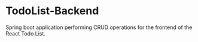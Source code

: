 # TodoList-Backend
Spring boot application performing CRUD operations for the frontend of the React Todo List.
